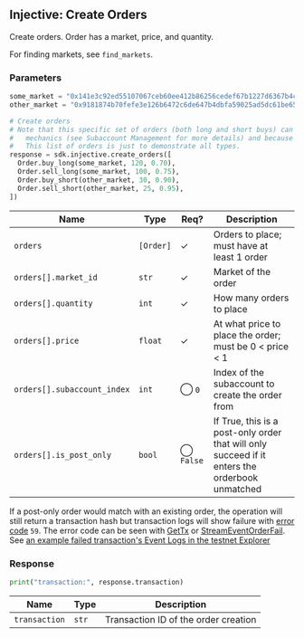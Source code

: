 ## Injective: Create Orders

Create orders. Order has a market, price, and quantity.

For finding markets, see `find_markets`.

### Parameters

```python
some_market = "0x141e3c92ed55107067ceb60ee412b86256cedef67b1227d6367b4cdf30c55a74"
other_market = "0x9181874b70fefe3e126b6472c6de647b4dbfa59025ad5dc61be6559532d19e15"

# Create orders 
# Note that this specific set of orders (both long and short buys) can't all be executed together due to subaccount
#   mechanics (see Subaccount Management for more details) and because sells only work with an existing position. 
#   This list of orders is just to demonstrate all types.
response = sdk.injective.create_orders([
  Order.buy_long(some_market, 120, 0.70),
  Order.sell_long(some_market, 100, 0.75),
  Order.buy_short(other_market, 30, 0.90),
  Order.sell_short(other_market, 25, 0.95),
])
```

| Name | Type | Req? | Description |
| - | - | - | - |
| `orders` | `[Order]` | ✓ | Orders to place; must have at least 1 order |
| `orders[].market_id` | `str` | ✓ | Market of the order |
| `orders[].quantity` | `int` | ✓ | How many orders to place |
| `orders[].price` | `float` | ✓ | At what price to place the order; must be 0 < price < 1 |
| `orders[].subaccount_index` | `int` | ◯ `0` | Index of the subaccount to create the order from |
| `orders[].is_post_only` | `bool` | ◯ `False` | If True, this is a post-only order that will only succeed if it enters the orderbook unmatched |

<aside class="warning">
If a post-only order would match with an existing order, the operation will still return a transaction hash 
but transaction logs will show failure with <a href="https://api.injective.exchange/#error-codes">error code</a> <code>59</code>.
The error code can be seen with <a href="https://api.injective.exchange/#account-gettx">GetTx</a> or 
<a href="https://api.injective.exchange/#account-streameventorderfail">StreamEventOrderFail</a>.
See <a href="https://testnet.explorer.injective.network/transaction/BAE72A64BE091B323F508F1887FAF4FA94C0EFE9348831C07DBB078CFC71E16A/event-logs/">an example failed transaction's Event Logs in the testnet Explorer</a>
</aside>

### Response

```python
print("transaction:", response.transaction)
```

| Name | Type | Description |
| - | - | - |
| `transaction` | `str` | Transaction ID of the order creation |
